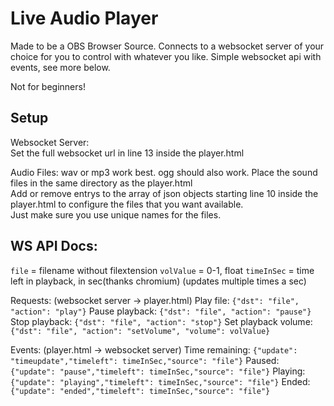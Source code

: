 # Live Audio Player

Made to be a OBS Browser Source. Connects to a websocket server of your choice for you to control with whatever you like. Simple websocket api with events, see more below.

Not for beginners!

## Setup

Websocket Server:  
Set the full websocket url in line 13 inside the player.html

Audio Files:
wav or mp3 work best. ogg should also work. Place the sound files in the same directory as the player.html  
Add or remove entrys to the array of json objects starting line 10 inside the player.html to configure the files that you want available.  
Just make sure you use unique names for the files.

## WS API Docs:

`file` = filename without filextension
`volValue` = 0-1, float
`timeInSec` = time left in playback, in sec(thanks chromium) (updates multiple times a sec)

Requests: (websocket server -> player.html)
Play file: `{"dst": "file", "action": "play"}`
Pause playback: `{"dst": "file", "action": "pause"}`
Stop playback: `{"dst": "file", "action": "stop"}`
Set playback volume: `{"dst": "file", "action": "setVolume", "volume": volValue}`

Events: (player.html -> websocket server)
Time remaining: `{"update": "timeupdate","timeleft": timeInSec,"source": "file"}`
Paused: `{"update": "pause","timeleft": timeInSec,"source": "file"}`
Playing: `{"update": "playing","timeleft": timeInSec,"source": "file"}`
Ended: `{"update": "ended","timeleft": timeInSec,"source": "file"}`